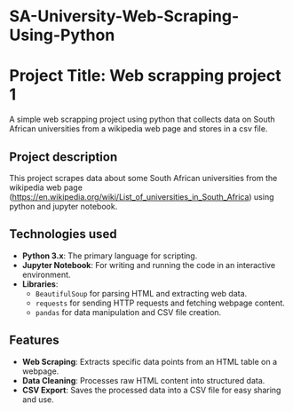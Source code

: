 # SA-University-Web-Scraping-Using-Python
# Project Title: Web scrapping project 1
A simple web scrapping project using python that collects data on South African universities from a wikipedia web page and stores in a csv file.

## Project description
This project scrapes data about some South African universities from the wikipedia web page (https://en.wikipedia.org/wiki/List_of_universities_in_South_Africa) using python and jupyter notebook.

## Technologies used
- **Python 3.x**: The primary language for scripting.
- **Jupyter Notebook**: For writing and running the code in an interactive environment.
- **Libraries**:
  - `BeautifulSoup` for parsing HTML and extracting web data.
  - `requests` for sending HTTP requests and fetching webpage content.
  - `pandas` for data manipulation and CSV file creation.

## Features

- **Web Scraping**: Extracts specific data points from an HTML table on a webpage.
- **Data Cleaning**: Processes raw HTML content into structured data.
- **CSV Export**: Saves the processed data into a CSV file for easy sharing and use.



  

